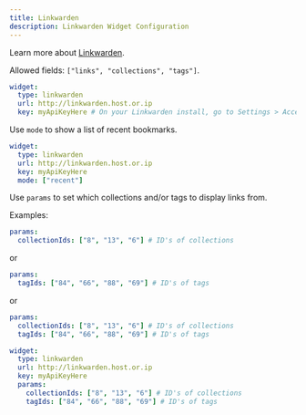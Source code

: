 ```yaml
---
title: Linkwarden
description: Linkwarden Widget Configuration
---
```


Learn more about [Linkwarden](https://linkwarden.app/).

Allowed fields: `["links", "collections", "tags"]`.

```yaml
widget:
  type: linkwarden
  url: http://linkwarden.host.or.ip
  key: myApiKeyHere # On your Linkwarden install, go to Settings > Access Tokens. Generate a token.
```

Use `mode` to show a list of recent bookmarks.

```yaml
widget:
  type: linkwarden
  url: http://linkwarden.host.or.ip
  key: myApiKeyHere
  mode: ["recent"]
```

Use `params` to set which collections and/or tags to display links from.

Examples:

```yaml
params:
  collectionIds: ["8", "13", "6"] # ID's of collections
```

or

```yaml
params:
  tagIds: ["84", "66", "88", "69"] # ID's of tags
```

or

```yaml
params:
  collectionIds: ["8", "13", "6"] # ID's of collections
  tagIds: ["84", "66", "88", "69"] # ID's of tags
```

```yaml
widget:
  type: linkwarden
  url: http://linkwarden.host.or.ip
  key: myApiKeyHere
  params:
    collectionIds: ["8", "13", "6"] # ID's of collections
    tagIds: ["84", "66", "88", "69"] # ID's of tags
```
